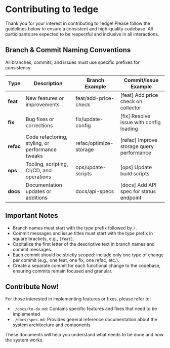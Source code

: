 # Contributing to 1edge

Thank you for your interest in contributing to 1edge! Please follow the guidelines below to ensure a consistent and high-quality codebase. All participants are expected to be respectful and inclusive in all interactions.

## Branch & Commit Naming Conventions

All branches, commits, and issues must use specific prefixes for consistency:

| Type      | Description                                      | Branch Example         | Commit/Issue Example                      |
| --------- | ------------------------------------------------ | ---------------------- | ----------------------------------------- |
| **feat**  | New features or improvements                     | feat/add-price-check   | [feat] Add price check on collector       |
| **fix**   | Bug fixes or corrections                         | fix/update-config      | [fix] Resolve issue with config loading   |
| **refac** | Code refactoring, styling, or performance tweaks | refac/optimize-storage | [refac] Improve storage query performance |
| **ops**   | Tooling, scripting, CI/CD, and operations        | ops/update-scripts     | [ops] Update build scripts                |
| **docs**  | Documentation updates or additions               | docs/api-specs         | [docs] Add API spec for status endpoint   |

## Important Notes

- Branch names must start with the type prefix followed by `/`.
- Commit messages and issue titles must start with the type prefix in square brackets, e.g., `[feat]`.
- Capitalize the first letter of the descriptive text in branch names and commit messages.
- Each commit should be strictly scoped: include only one type of change per commit (e.g., one feat, one fix, one refac, etc.).
- Create a separate commit for each functional change to the codebase, ensuring commits remain focused and granular.

## Contribute Now!

For those interested in implementing features or fixes, please refer to:

- `./docs/to-do.md`: Contains specific features and fixes that need to be implemented
- `./docs/spec.md`: Provides general reference documentation about the system architecture and components

These documents will help you understand what needs to be done and how the system works.

